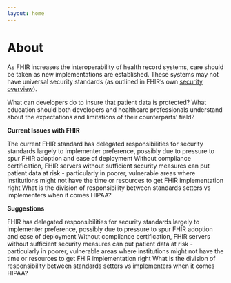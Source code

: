 ```yaml
---
layout: home
---
```

# About

As FHIR increases the interoperability of health record systems, care should be taken as new implementations are established. These systems may not have universal security standards (as outlined in FHIR’s own [security overview](https://www.hl7.org/fhir/security.html)).

 What can developers do to insure that patient data is protected? What education should both developers and healthcare professionals understand about the expectations and limitations of their counterparts’ field?

 **Current Issues with FHIR**

The current FHIR standard has delegated responsibilities for security standards largely to implementer preference, possibly due to pressure to spur FHIR adoption and ease of deployment
Without compliance certification, FHIR servers without sufficient security measures can put patient data at risk - particularly in poorer, vulnerable areas where institutions might not have the time or resources to get FHIR implementation right
What is the division of responsibility between standards setters vs implementers when it comes HIPAA?



**Suggestions**

FHIR has delegated responsibilities for security standards largely to implementer preference, possibly due to pressure to spur FHIR adoption and ease of deployment
Without compliance certification, FHIR servers without sufficient security measures can put patient data at risk - particularly in poorer, vulnerable areas where institutions might not have the time or resources to get FHIR implementation right
What is the division of responsibility between standards setters vs implementers when it comes HIPAA?
